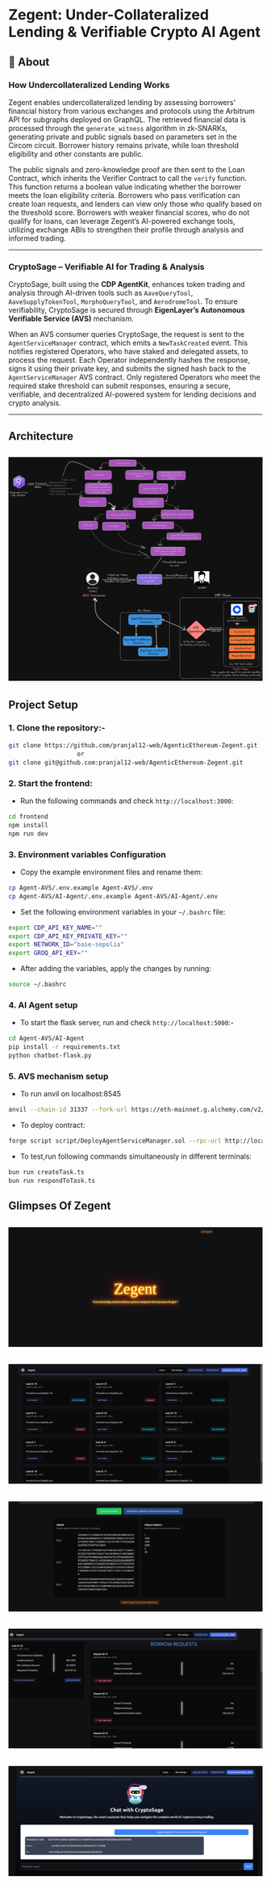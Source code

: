 #  Zegent: Under-Collateralized Lending & Verifiable Crypto AI Agent

## 🚀 About

### **How Undercollateralized Lending Works**  
Zegent enables undercollateralized lending by assessing borrowers' financial history from various exchanges and protocols using the Arbitrum API for subgraphs deployed on GraphQL. The retrieved financial data is processed through the `generate_witness` algorithm in zk-SNARKs, generating private and public signals based on parameters set in the Circom circuit. Borrower history remains private, while loan threshold eligibility and other constants are public.

The public signals and zero-knowledge proof are then sent to the Loan Contract, which inherits the Verifier Contract to call the `verify` function. This function returns a boolean value indicating whether the borrower meets the loan eligibility criteria. Borrowers who pass verification can create loan requests, and lenders can view only those who qualify based on the threshold score. Borrowers with weaker financial scores, who do not qualify for loans, can leverage Zegent’s AI-powered exchange tools, utilizing exchange ABIs to strengthen their profile through analysis and informed trading.

---

### **CryptoSage – Verifiable AI for Trading & Analysis**
CryptoSage, built using the **CDP AgentKit**, enhances token trading and analysis through AI-driven tools such as `AaveQueryTool`, `AaveSupplyTokenTool`, `MorphoQueryTool`, and `AerodromeTool`. To ensure verifiability, CryptoSage is secured through **EigenLayer’s Autonomous Verifiable Service (AVS)** mechanism.

When an AVS consumer queries CryptoSage, the request is sent to the `AgentServiceManager` contract, which emits a `NewTaskCreated` event. This notifies registered Operators, who have staked and delegated assets, to process the request. Each Operator independently hashes the response, signs it using their private key, and submits the signed hash back to the `AgentServiceManager` AVS contract. Only registered Operators who meet the required stake threshold can submit responses, ensuring a secure, verifiable, and decentralized AI-powered system for lending decisions and crypto analysis.

---

##  Architecture

## ![Screenshot of a comment on a GitHub issue showing an image, added in the Markdown, of an Octocat smiling and raising a tentacle.](./images/ProjectFinalArchi.png)

## Project Setup

### 1. Clone the repository:-
```sh
git clone https://github.com/pranjal12-web/AgenticEthereum-Zegent.git
                   or
git clone git@github.com:pranjal12-web/AgenticEthereum-Zegent.git
```
### 2. Start the frontend:
- Run the following commands and check ```http://localhost:3000```:
```sh
cd frontend
npm install
npm run dev
```
### 3. Environment variables Configuration
- Copy the example environment files and rename them:
```sh
cp Agent-AVS/.env.example Agent-AVS/.env
cp Agent-AVS/AI-Agent/.env.example Agent-AVS/AI-Agent/.env
```
- Set the following environment variables in your `~/.bashrc` file:
 ```sh
 export CDP_API_KEY_NAME=""
 export CDP_API_KEY_PRIVATE_KEY=""
 export NETWORK_ID="base-sepolia"
 export GROQ_API_KEY=""
 ```
- After adding the variables, apply the changes by running:
```sh
source ~/.bashrc
```
### 4. AI Agent setup
- To start the flask server, run and check ```http://localhost:5000```:-
```sh
cd Agent-AVS/AI-Agent
pip install -r requirements.txt
python chatbot-flask.py
```
### 5. AVS mechanism setup

- To run anvil on localhost:8545
```sh
anvil --chain-id 31337 --fork-url https://eth-mainnet.g.alchemy.com/v2/<ALCHEMY_API_KEY>
```
- To deploy contract:
```sh
forge script script/DeployAgentServiceManager.sol --rpc-url http://localhost:8545 --broadcast
```
- To test,run following commands simultaneously in different terminals:
```sh
bun run createTask.ts
bun run respondToTask.ts
```

## Glimpses Of Zegent

## ![Screenshot of a comment on a GitHub issue showing an image, added in the Markdown, of an Octocat smiling and raising a tentacle.](./images/cover.png)


## ![Screenshot of a comment on a GitHub issue showing an image, added in the Markdown, of an Octocat smiling and raising a tentacle.](./images/all_loans.png)

## ![Screenshot of a comment on a GitHub issue showing an image, added in the Markdown, of an Octocat smiling and raising a tentacle.](./images/generate_proof.png)

## ![Screenshot of a comment on a GitHub issue showing an image, added in the Markdown, of an Octocat smiling and raising a tentacle.](./images/Borrow-requests.png)

## ![Screenshot of a comment on a GitHub issue showing an image, added in the Markdown, of an Octocat smiling and raising a tentacle.](./images/chatbot.png)


